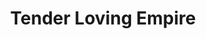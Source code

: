 ---
title: "Tender Loving Empire"
url: /portland/tender-loving-empire-southeast-hawthorne-boulevard/
shop: gift
---